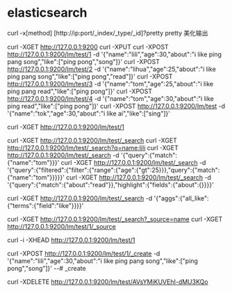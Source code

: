 # elasticsearch

curl -x[method] [http://ip:port/_index/_type/_id]?pretty
pretty 美化输出

curl -XGET http://127.0.0.1:9200
curl -XPUT
curl -XPOST http://127.0.0.1:9200/lm/test/1 -d '{"name":"lili","age":30,"about":"i like ping pang song","like":["ping pong","song"]}'
curl -XPOST http://127.0.0.1:9200/lm/test/2 -d '{"name":"lihua","age":25,"about":"i like ping pang song","like":["ping pong","read"]}'
curl -XPOST http://127.0.0.1:9200/lm/test/3 -d '{"name":"tom","age":25,"about":"i like ping pang read","like":["ping pong"]}'
curl -XPOST http://127.0.0.1:9200/lm/test/4 -d '{"name":"tom","age":30,"about":"i like ping read","like":["ping pong"]}'
curl -XPOST http://127.0.0.1:9200/lm/test -d '{"name":"tok","age":30,"about":"i like ai","like":["sing"]}'


curl -XGET http://127.0.0.1:9200/lm/test/1

curl -XGET http://127.0.0.1:9200/lm/test/_search
curl -XGET http://127.0.0.1:9200/lm/test/_search?q=name:lili
curl -XGET http://127.0.0.1:9200/lm/test/_search -d '{"query":{"match":{"name":"tom"}}}'
curl -XGET http://127.0.0.1:9200/lm/test/_search -d '{"query":{"filtered":{"filter":{"range":{"age":{"gt":25}}},"query":{"match":{"name":"tom"}}}}}'
curl -XGET http://127.0.0.1:9200/lm/test/_search -d '{"query":{"match":{"about":"read"}},"highlight":{"fields":{"about":{}}}}'

curl -XGET http://127.0.0.1:9200/lm/test/_search -d '{"aggs":{"all_like":{"terms":{"field":"like"}}}}'

curl -XGET http://127.0.0.1:9200/lm/test/_search?_source=name
curl -XGET http://127.0.0.1:9200/lm/test/1/_source

curl -i -XHEAD http://127.0.0.1:9200/lm/test/1

curl -XPOST http://127.0.0.1:9200/lm/test/1/_create -d '{"name":"lili","age":30,"about":"i like ping pang song","like":["ping pong","song"]}'		--# _create

curl -XDELETE http://127.0.0.1:9200/lm/test/AVsYMiKUVEhI-dMU3KQo

